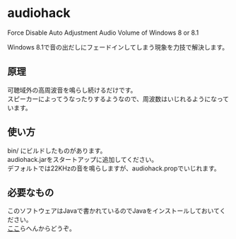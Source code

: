 # audiohack
Force Disable Auto Adjustment Audio Volume of Windows 8 or 8.1

Windows 8.1で音の出だしにフェードインしてしまう現象を力技で解決します。

## 原理
可聴域外の高周波音を鳴らし続けるだけです。  
スピーカーによってうなったりするようなので、周波数はいじれるようになっています。

## 使い方
bin/ にビルドしたものがあります。  
audiohack.jarをスタートアップに追加してください。  
デフォルトでは22KHzの音を鳴らしますが、audiohack.propでいじれます。

## 必要なもの
このソフトウェアはJavaで書かれているのでJavaをインストールしておいてください。  
[ここ](https://java.com/ja/download/)らへんからどうぞ。